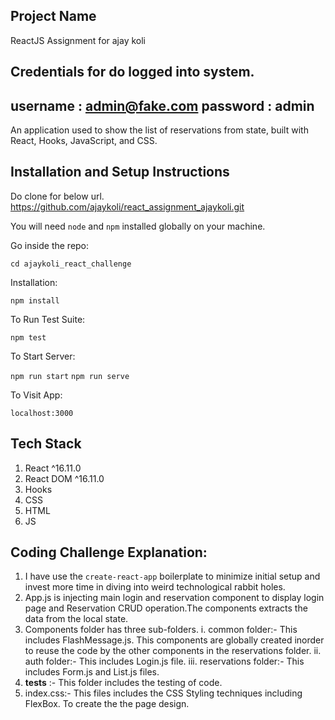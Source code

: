 ## Project Name

ReactJS Assignment for ajay koli

## Credentials for do logged into system.
username : admin@fake.com
password : admin
-----------------------------------------------

An application used to show the list of reservations from state, built with React, Hooks, JavaScript, and CSS.

## Installation and Setup Instructions

Do clone for below url. 
https://github.com/ajaykoli/react_assignment_ajaykoli.git

You will need `node` and `npm` installed globally on your machine.

Go inside the repo:

`cd ajaykoli_react_challenge`

Installation:

`npm install`

To Run Test Suite:

`npm test`

To Start Server:

`npm run start`
`npm run serve`

To Visit App:

`localhost:3000`

## Tech Stack

1. React ^16.11.0
2. React DOM ^16.11.0
3. Hooks
4. CSS
5. HTML
6. JS

##  Coding Challenge Explanation:

1. I have use the `create-react-app` boilerplate to minimize initial setup and 
   invest more time in diving into weird technological rabbit holes.
2. App.js is injecting main login and reservation component to display login page and 
   Reservation CRUD operation.The components extracts the data from the local state.
3. Components folder has three sub-folders.
   i. common folder:- This includes FlashMessage.js. This components are globally 
      created inorder to reuse the code by the other components in the reservations folder.
   ii. auth folder:- This includes Login.js file.
   iii. reservations folder:- This includes Form.js and List.js files.
4. __tests__ :- This folder includes the testing of code.
5. index.css:- This files includes the CSS Styling techniques 
               including FlexBox. To create the the page design.